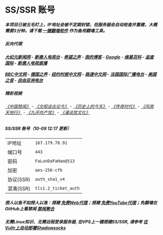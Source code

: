 # SS/SSR 账号 

##### 本项目已被五毛盯上，IP地址会被不定期封锁，但服务器会自动检查并重建，大概需要3分钟。请下载 [一键翻墙软件](https://github.com/gfw-breaker/nogfw/blob/master/README.md?a01) 作为备用翻墙工具。

##### 反向代理
#####  [大纪元新闻网](http://167.179.78.91:10080) - [新唐人电视台](http://167.179.78.91:8000) - [希望之声](http://167.179.78.91:8200) - [我的博客](http://167.179.78.91:10000/) - [Google](http://167.179.78.91:8888/search?q=425事件) - [维基百科](http://167.179.78.91:8100/wiki/喬高-麥塔斯調查報告) - [追查国际](http://167.179.78.91:10010) - [新唐人电视直播](http://167.179.78.91)<br/> <br/> [BBC中文网](http://167.179.78.91:9100/zhongwen/simp) - [德国之声](http://167.179.78.91:9200/zh/在线报导/s-9058?&zhongwen=simp) - [纽约时报中文网](http://167.179.78.91:9400) - [路透中文网](http://167.179.78.91:9500/) - [法国国际广播电台](http://167.179.78.91:9600/) - [美国之音](http://167.179.78.91:9700/)  - [自由亚洲电台](http://167.179.78.91:9800/) 

##### 精彩视频
###### [《中国禁闻》](https://github.com/gfw-breaker/ntdtv-news/blob/master/README.md?a01) - [《文昭谈古论今》](https://github.com/gfw-breaker/wenzhao/blob/master/README.md?a01) - [《历史上的今天》](https://github.com/gfw-breaker/today-in-history/blob/master/README.md?a01) - [《传奇时代》](http://167.179.78.91:10000/videos/legend/) - [《风雨天地行》](http://167.179.78.91:10000/videos/fytdx/) - [《九评共产党》](http://167.179.78.91:10000/videos/jiuping/) - [《漫谈党文化》](http://167.179.78.91:10000/videos/mtdwh/) 

##### SS/SSR 账号（10-09 12:17 更新）
|||
|-|-|
|IP地址|`167.179.78.91`|
|端口号|`443` |
|密码|`FaLunDaFaHao@513`|  
|加密|`aes-256-cfb`|
|协议(SSR) |`auth_sha1_v4`|  
|混淆(SSR) |`tls1.2_ticket_auth`|  

##### 授人以鱼不如授人以渔：搭建 [免费Web代理](https://github.com/no-gfw/heroku-node-proxy#--end--)；搭建 [免费YouTube代理](https://github.com/gfw-breaker/you2php-heroku#--end--)；免翻墙在GitHub上看禁闻 [禁闻聚合](https://github.com/gfw-breaker/banned-news/blob/master/README.md?a01)

##### 无需Linux知识、无需远程登录服务器, 在VPS上一键搭建SS/SSR, 请参考 [在Vultr上自动部署Shadowsocks](https://gfw-breaker.win/vultr%e9%83%a8%e7%bd%b2ss/) 
